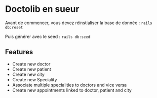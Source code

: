 # Doctolib en sueur

Avant de commencer, vous devez réinstialiser la base de donnée :
`rails db:reset`

Puis générer avec le seed :
`rails db:seed`

## Features

-   Create new doctor
-   Create new patient
-   Create new city
-   Create new Speciality
-   Associate multiple specialities to doctors and vice versa
-   Create new appointments linked to doctor, patient and city
